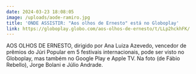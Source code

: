 ```yaml
---
date: 2024-03-23 18:08:05
image: /uploads/aode-ramiro.jpg
title: 'ONDE ASSISTIR: "Aos olhos de Ernesto" está no Globoplay'
link: https://globoplay.globo.com/aos-olhos-de-ernesto/t/LLp2hckhFK/
---
```

AOS OLHOS DE ERNESTO, dirigido por Ana Luiza Azevedo, vencedor de prêmios do Júri Popular em 5 festivais internacionais, pode ser visto no Globoplay, mas também no Google Play e Apple TV. Na foto (de Fábio Rebello), Jorge Bolani e Júlio Andrade.